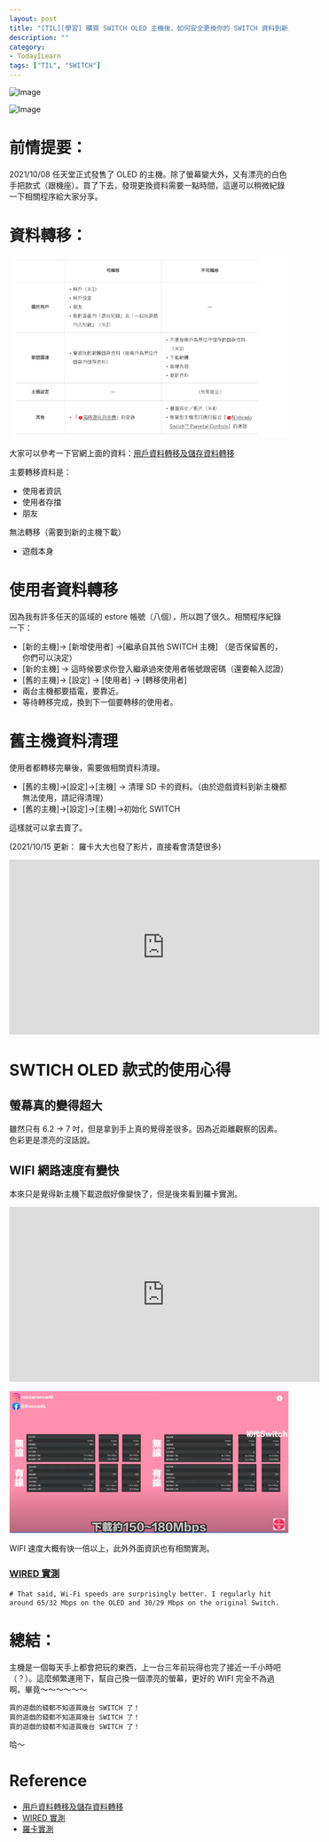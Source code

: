 ```yaml
---
layout: post
title: "[TIL][學習] 購買 SWITCH OLED 主機後，如何安全更換你的 SWITCH 資料到新主機?"
description: ""
category: 
- TodayILearn
tags: ["TIL", "SWITCH"]
---
```


![Image](https://pbs.twimg.com/media/FBLcrNVVUAUnhvi?format=jpg&name=large)

![Image](https://pbs.twimg.com/media/FBLcrNVVEAAg_uJ?format=jpg&name=large)



# 前情提要：

2021/10/08 任天堂正式發售了 OLED 的主機。除了螢幕變大外，又有漂亮的白色手把款式（跟機座）。買了下去，發現更換資料需要一點時間，這邊可以稍微紀錄一下相關程序給大家分享。



# 資料轉移：

![image-20211009083713332](../images/2021//image-20211009083713332.png)

大家可以參考一下官網上面的資料：[用戶資料轉移及儲存資料轉移](https://www.nintendo.tw/switch/support/secondary/transfer.html)

主要轉移資料是：

- 使用者資訊
- 使用者存擋
- 朋友

無法轉移（需要到新的主機下載）

- 遊戲本身



# 使用者資料轉移

因為我有許多任天的區域的 estore 帳號（八個），所以跑了很久。相關程序紀錄一下：

- [新的主機]-> [新增使用者] ->[繼承自其他 SWITCH 主機] （是否保留舊的，你們可以決定）
- [新的主機] -> 這時候要求你登入繼承過來使用者帳號跟密碼（還要輸入認證）
- [舊的主機]-> [設定] -> [使用者] -> [轉移使用者] 
- 兩台主機都要插電，要靠近。
- 等待轉移完成，換到下一個要轉移的使用者。

# 舊主機資料清理

使用者都轉移完畢後，需要做相關資料清理。

- [舊的主機]->[設定]->[主機] -> 清理 SD 卡的資料。（由於遊戲資料到新主機都無法使用，請記得清理）
- [舊的主機]->[設定]->[主機]->初始化 SWITCH

這樣就可以拿去賣了。

(2021/10/15 更新： 羅卡大大也發了影片，直接看會清楚很多)

<iframe width="560" height="315" src="https://www.youtube.com/embed/g_IB0FvCrBo" title="YouTube video player" frameborder="0" allow="accelerometer; autoplay; clipboard-write; encrypted-media; gyroscope; picture-in-picture" allowfullscreen></iframe>



# SWTICH OLED 款式的使用心得

## 螢幕真的變得超大

雖然只有 6.2 -> 7 吋，但是拿到手上真的覺得差很多。因為近距離觀察的因素。 色彩更是漂亮的沒話說。

## WIFI 網路速度有變快

本來只是覺得新主機下載遊戲好像變快了，但是後來看到羅卡實測。

<iframe width="560" height="315" src="https://www.youtube.com/embed/6ZBa_88cOwg" title="YouTube video player" frameborder="0" allow="accelerometer; autoplay; clipboard-write; encrypted-media; gyroscope; picture-in-picture" allowfullscreen></iframe>

![image-20211009085718701](../images/2021/image-20211009085718701.png)

WIFI  速度大概有快一倍以上，此外外面資訊也有相關實測。

### [WIRED 實測](https://www.wired.com/review/nintendo-switch-oled/)

```
# That said, Wi-Fi speeds are surprisingly better. I regularly hit around 65/32 Mbps on the OLED and 30/29 Mbps on the original Switch.
```



# 總結：

主機是一個每天手上都會把玩的東西，上一台三年前玩得也完了接近一千小時吧（？）。這麼頻繁運用下，幫自己換一個漂亮的螢幕，更好的 WIFI 完全不為過啊。畢竟～～～～～～

```
買的遊戲的錢都不知道買幾台 SWITCH 了！
買的遊戲的錢都不知道買幾台 SWITCH 了！
買的遊戲的錢都不知道買幾台 SWITCH 了！
```

哈～



# Reference

- [用戶資料轉移及儲存資料轉移](https://www.nintendo.tw/switch/support/secondary/transfer.html)
- [WIRED 實測](https://www.wired.com/review/nintendo-switch-oled/)
- [羅卡實測](https://www.youtube.com/watch?v=6ZBa_88cOwg)
